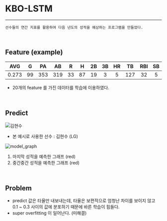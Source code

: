 
# KBO-LSTM

-----

    선수들의 연간 지표를 활용하여 다음 년도의 성적을 예상하는 프로그램을 만들었다. 

<br/>

## Feature (example)

|AVG|G|PA|AB|R|H|2B|3B|HR|TB|RBI|SB|CS|BB|HBP|SO|GDP|SLG|OBP|E|
|:---:|:---:|:---:|:---:|:---:|:---:|:---:|:---:|:---:|:---:|:---:|:---:|:---:|:---:|:---:|:---:|:---:|:---:|:---:|:---:|
|0.273|99|353|319|33|87|19|3|5|127|32|5|2|26|5|46|12|0.398|0.335|3|

- 20개의 feature 를 가진 데이터를 학습에 이용하였다. 

<br/>

## Predict

![김현수](https://user-images.githubusercontent.com/71556009/185950621-14c1b60d-4509-4efb-aa71-0e158639567a.jpg)
- 본 예시로 사용한 선수 : 김현수 (LG)

![model_graph](https://user-images.githubusercontent.com/71556009/185950647-517409ee-da4b-4e76-8f6e-098af75bdd0e.png)

1. 마지막 성적을 예측한 그래프 (red)
2. 중간중간 성적을 예측한 그래프 (red)

<br/>

## Problem

- predict 값은 타율만 내보내는데, 타율은 보편적으로 엄청난 차이를 보이지 않고 0.1 ~ 0.3 사이의 값에 분포하기 때문에 바른 학습이 힘들다.
- super overfitting 이 일어난다. (미해결)

<br/>

